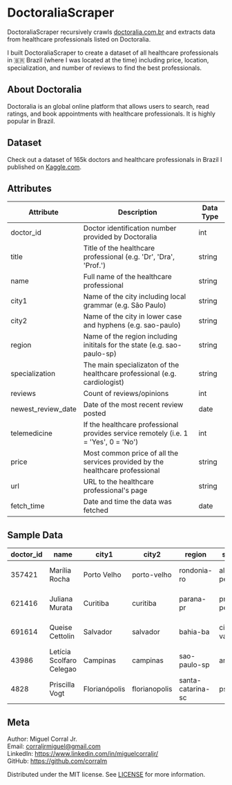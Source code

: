# DoctoraliaScraper
DoctoraliaScraper recursively crawls [doctoralia.com.br](https://www.doctoralia.com.br/) and extracts data from healthcare professionals listed on Doctoralia.

I built DoctoraliaScraper to create a dataset of all healthcare professionals in 🇧🇷 Brazil (where I was located at the time) including price, location, specialization, and number of reviews to find the best professionals.

## About Doctoralia
Doctoralia is an global online platform that allows users to search, read ratings, and book appointments with healthcare professionals. It is highly popular in Brazil.

## Dataset
Check out a dataset of 165k doctors and healthcare professionals in Brazil I published on [Kaggle.com](https://www.kaggle.com/datasets/miguelcorraljr/doctoralia-brasil).

## Attributes
|   Attribute     |   Description                                                                            |   Data Type           |
|-----------------|------------------------------------------------------------------------------------------|-----------------------|
|   doctor_id     |   Doctor identification number provided by Doctoralia                                    |   int                 |
|   title         |   Title of the healthcare professional (e.g. 'Dr', 'Dra', 'Prof.')                       |   string              |
|   name          |   Full name of the healthcare professional                                               |   string              |
|   city1         |   Name of the city including local grammar (e.g. São Paulo)                              |   string              |
|   city2         |   Name of the city in lower case and hyphens (e.g. sao-paulo)                            |   string              |
|   region        |   Name of the region including inititals for the state (e.g. sao-paulo-sp)               |   string              |
|   specialization|   The main specializaton of the healthcare professional (e.g. cardiologist)              |   string              |
|   reviews       |   Count of reviews/opinions                                                              |   int                 |
|   newest_review_date |   Date of the most recent review posted                                             |   date                |
|   telemedicine  |   If the healthcare professional provides service remotely (i.e. 1 = 'Yes', 0 = 'No')    |   int                 |
|   price         |   Most common price of all the services provided by the healthcare professional          |   string              |
|   url           |   URL to the healthcare professional's page                                              |   string              |
|   fetch_time    |   Date and time the data was fetched                                                     |   date                |

## Sample Data
| doctor_id | name                     | city1         | city2         | region            | specialization           | reviews | newest_review_date        | telemedicine | price | url                                                   | fetch_time          |
|-----------|--------------------------|---------------|---------------|-------------------|--------------------------|---------|---------------------------|--------------|-------|-------------------------------------------------------|---------------------|
| 357421    | Marília Rocha            | Porto Velho   | porto-velho   | rondonia-ro       | alergista-pediatrico     | 244     | 2022-10-23T15:00:55-03:00 | 0            |       | http://www.doctoralia.com.br/marilia-rocha            | 2022-10-28 12:02:04 |
| 621416    | Juliana Murata           | Curitiba      | curitiba      | parana-pr         | pneumologista-pediatrico | 324     | 2022-10-27T17:40:27-03:00 | 0            | 300   | http://www.doctoralia.com.br/juliana-murata           | 2022-10-28 12:02:04 |
| 691614    | Queise Cettolin          | Salvador      | salvador      | bahia-ba          | cirurgiao-vascular       | 46      | 2022-10-21T18:06:29-03:00 | 0            | 250   | http://www.doctoralia.com.br/queise-cettolin          | 2022-10-28 12:02:46 |
| 43986     | Letícia Scolfaro Celegao | Campinas      | campinas      | sao-paulo-sp      | angiologista             | 194     | 2022-10-27T23:43:16-03:00 | 1            | 650   | http://www.doctoralia.com.br/leticia-scolfaro-celegao | 2022-10-28 12:02:48 |
| 4828      | Priscilla Vogt           | Florianópolis | florianopolis | santa-catarina-sc | psicologo                | 46.0    | 2022-10-14T20:35:58-03:00 | 1            | 170   | http://www.doctoralia.com.br/priscilla-vogt           | 2022-10-27 23:28:43 |


## Meta
Author: Miguel Corral Jr.  
Email: corraljrmiguel@gmail.com  
LinkedIn: https://www.linkedin.com/in/miguelcorraljr/  
GitHub: https://github.com/corralm

Distributed under the MIT license. See [LICENSE](./LICENSE) for more information.

